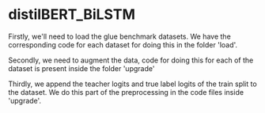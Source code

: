 # distilBERT_BiLSTM

Firstly, we'll need to load the glue benchmark datasets.
We have the corresponding code for each dataset for doing this in the folder 'load'.

Secondly, we need to augment the data, code for doing this for each of the dataset is present inside the folder 'upgrade'

Thirdly, we append the teacher logits and true label logits of the train split to the dataset. We do this part of the preprocessing in the code files inside 'upgrade'.


